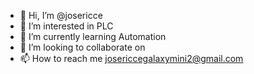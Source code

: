 - 👋 Hi, I’m @josericce
- 👀 I’m interested in PLC
- 🌱 I’m currently learning Automation
- 💞️ I’m looking to collaborate on 
- 📫 How to reach me josericcegalaxymini2@gmail.com

<!---
josericce/josericce is a ✨ special ✨ repository because its `README.md` (this file) appears on your GitHub profile.
You can click the Preview link to take a look at your changes.
--->
